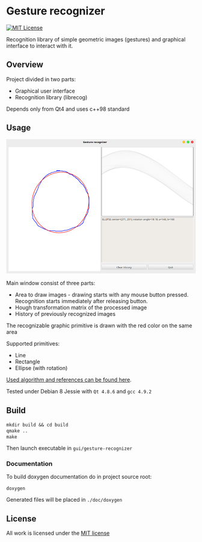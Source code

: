 # Gesture recognizer
[![MIT License](https://img.shields.io/github/license/kswaldemar/gesture-recognizer.svg?style=flat-square)](./LICENSE)

Recognition library of simple geometric images (gestures) and graphical interface to interact with it.

## Overview

Project divided in two parts:
* Graphical user interface
* Recognition library (librecog)

Depends only from Qt4 and uses c++98 standard

## Usage

![Example](./doc/example.png)

Main window consist of three parts:
* Area to draw images - drawing starts with any mouse button pressed. Recognition starts immediately after releasing button.
* Hough transformation matrix of the processed image
* History of previously recognized images

The recognizable graphic primitive is drawn with the red color on the same area


Supported primitives:
* Line
* Rectangle
* Ellipse (with rotation)

[Used algorithm and references can be found here](./doc/algorithm-description.md).

Tested under Debian 8 Jessie with `Qt 4.8.6` and `gcc 4.9.2`

## Build

```
mkdir build && cd build
qmake ..
make
```
Then launch executable in `gui/gesture-recognizer`

### Documentation

To build doxygen documentation do in project source root:
```
doxygen
```
Generated files will be placed in `./doc/doxygen`

## License 

All work is licensed under the [MIT license](./LICENSE)
